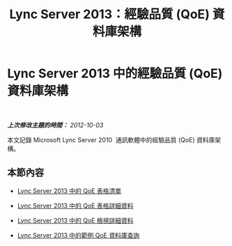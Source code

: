 ﻿---
title: Lync Server 2013：經驗品質 (QoE) 資料庫架構
TOCTitle: 經驗品質 (QoE) 資料庫架構
ms:assetid: 87b9c534-a1b1-48a6-bf51-cb232f5240c1
ms:mtpsurl: https://technet.microsoft.com/zh-tw/library/Gg398687(v=OCS.15)
ms:contentKeyID: 49291566
ms.date: 08/10/2015
mtps_version: v=OCS.15
ms.translationtype: HT
---

# Lync Server 2013 中的經驗品質 (QoE) 資料庫架構

 

_**上次修改主題的時間：** 2012-10-03_

本文記錄 Microsoft Lync Server 2010  通訊軟體中的經驗品質 (QoE) 資料庫架構。

## 本節內容

  - [Lync Server 2013 中的 QoE 表格清單](lync-server-2013-list-of-qoe-tables.md)

  - [Lync Server 2013 中的 QoE 表格詳細資料](lync-server-2013-qoe-table-details.md)

  - [Lync Server 2013 中的 QoE 檢視詳細資料](lync-server-2013-qoe-view-details.md)

  - [Lync Server 2013 中的範例 QoE 資料庫查詢](lync-server-2013-sample-qoe-database-queries.md)

